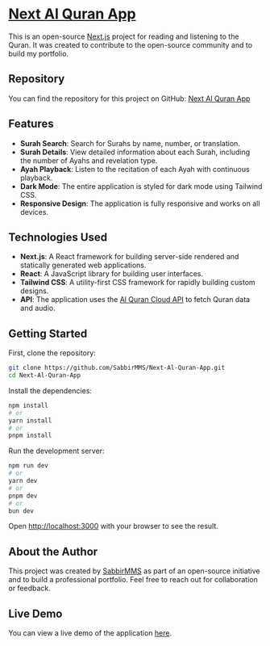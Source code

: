 # [Next Al Quran App](https://al-quran-nextjs-bay.vercel.app)

This is an open-source [Next.js](https://nextjs.org) project for reading and listening to the Quran. It was created to contribute to the open-source community and to build my portfolio.

## Repository

You can find the repository for this project on GitHub: [Next Al Quran App](https://github.com/SabbirMMS/Next-Al-Quran-App.git)

## Features

- **Surah Search**: Search for Surahs by name, number, or translation.
- **Surah Details**: View detailed information about each Surah, including the number of Ayahs and revelation type.
- **Ayah Playback**: Listen to the recitation of each Ayah with continuous playback.
- **Dark Mode**: The entire application is styled for dark mode using Tailwind CSS.
- **Responsive Design**: The application is fully responsive and works on all devices.

## Technologies Used

- **Next.js**: A React framework for building server-side rendered and statically generated web applications.
- **React**: A JavaScript library for building user interfaces.
- **Tailwind CSS**: A utility-first CSS framework for rapidly building custom designs.
- **API**: The application uses the [Al Quran Cloud API](https://api.alquran.cloud/) to fetch Quran data and audio.

## Getting Started

First, clone the repository:

```bash
git clone https://github.com/SabbirMMS/Next-Al-Quran-App.git
cd Next-Al-Quran-App
```

Install the dependencies:

```bash
npm install
# or
yarn install
# or
pnpm install
```

Run the development server:

```bash
npm run dev
# or
yarn dev
# or
pnpm dev
# or
bun dev
```

Open [http://localhost:3000](http://localhost:3000) with your browser to see the result.

## About the Author

This project was created by [SabbirMMS](https://sabbbirmms.github.io/portfolio) as part of an open-source initiative and to build a professional portfolio. Feel free to reach out for collaboration or feedback.

## Live Demo

You can view a live demo of the application [here](https://al-quran-nextjs-bay.vercel.app/).
